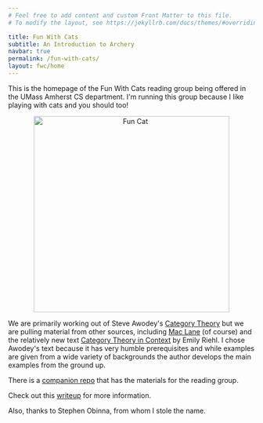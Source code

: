 ```yaml
---
# Feel free to add content and custom Front Matter to this file.
# To modify the layout, see https://jekyllrb.com/docs/themes/#overriding-theme-defaults

title: Fun With Cats
subtitle: An Introduction to Archery
navbar: true
permalink: /fun-with-cats/
layout: fwc/home
---
```


This is the homepage of the Fun With Cats reading group being offered in the
UMass Amherst CS department. I'm running this group because I like playing with
cats and you should too!

<p style="text-align:center">
  <img src="{{ "/assets/fwc/image/fun-cat.jpg" }}" alt="Fun Cat" width="400px"/>
</p>

We are primarily working out of Steve Awodey's [Category Theory][awodey-ct] but we are
pulling material from other sources, including [Mac
Lane][maclane-ctwm] (of course) and the relatively new text [Category Theory in
Context][riehl-ctic] by Emily Riehl. I chose Awodey's text because it has very
humble prerequisites and while examples are given from a wide variety of
backgrounds the author develops the main examples from the ground up.

There is a [companion repo][companion-repo] that has the materials for the
reading group.

Check out this [writeup](/fun-with-cats/materials/fwc-writeup.pdf) for more
information.

Also, thanks to Stephen Obinna, from whom I stole the name.

[awodey-ct]: https://www.amazon.com/Category-Theory-Oxford-Logic-Guides/dp/0199237182
[maclane-ctwm]: https://www.amazon.com/Categories-Working-Mathematician-Graduate-Mathematics/dp/0387984038/ref=sr_1_1?s=books&ie=UTF8&qid=1529253259&sr=1-1&keywords=Mac+Lane
[riehl-ctic]: http://www.math.jhu.edu/~eriehl/context/
[companion-repo]: https://github.com/bkushigian/fun-with-cats.git
